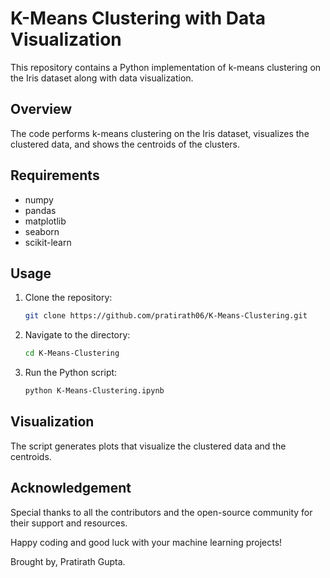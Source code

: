 # K-Means Clustering with Data Visualization

This repository contains a Python implementation of k-means clustering on the Iris dataset along with data visualization.

## Overview

The code performs k-means clustering on the Iris dataset, visualizes the clustered data, and shows the centroids of the clusters.

## Requirements

- numpy
- pandas
- matplotlib
- seaborn
- scikit-learn

## Usage

1. Clone the repository:
    ```bash
    git clone https://github.com/pratirath06/K-Means-Clustering.git
    ```

2. Navigate to the directory:
    ```bash
    cd K-Means-Clustering
    ```

3. Run the Python script:
    ```bash
    python K-Means-Clustering.ipynb
    ```

## Visualization

The script generates plots that visualize the clustered data and the centroids.

## Acknowledgement

Special thanks to all the contributors and the open-source community for their support and resources.

Happy coding and good luck with your machine learning projects!

Brought by, Pratirath Gupta.
